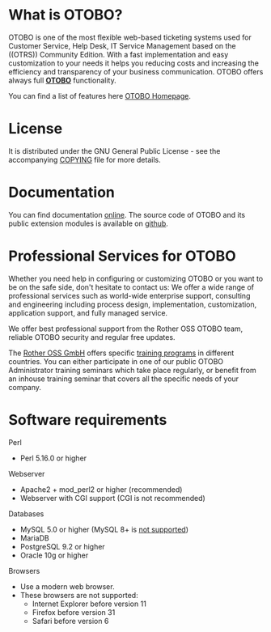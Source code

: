 What is OTOBO?
===================================
OTOBO is one of the most flexible web-based ticketing
systems used for Customer Service, Help Desk, IT Service Management
based on the ((OTRS)) Community Edition.
With a fast implementation and easy customization to your needs it
helps you reducing costs and increasing the efficiency and transparency
of your business communication. OTOBO offers always full [**OTOBO**](https://www.otobo.de) functionality.

You can find a list of features here
[OTOBO Homepage](https://otobo.de/de/otobo-features/).


License
=======
It is distributed under the GNU General Public License - see the
accompanying [COPYING](COPYING) file for more details.


Documentation
=============
You can find documentation [online](https://doc.otobo.de/). The source code of OTOBO and its public extension
modules is available on [github](https://github.com/RotherOSS).


Professional Services for OTOBO
==============================

Whether you need help in configuring or customizing OTOBO or you want to be on the safe side,
don't hesitate to contact us: We offer a wide range of professional services such as
world-wide enterprise support, consulting and engineering including process design,
implementation, customization, application support, and fully managed service.

We offer best professional support from the Rother OSS OTOBO team, reliable OTOBO security and regular free updates.

The [Rother OSS GmbH](https://www.otobo.de/) offers specific [training programs](https://otobo.de/de/angebot/beratung-schulung/) in
different countries. You can either participate in one of our public OTOBO Administrator training seminars which take
place regularly, or benefit from an inhouse training seminar that covers all the specific needs of your company.

Software requirements
=====================
Perl
- Perl 5.16.0 or higher

Webserver
- Apache2 + mod_perl2 or higher (recommended)
- Webserver with CGI support (CGI is not recommended)

Databases
- MySQL 5.0 or higher (MySQL 8+ is [not supported](https://bugs.otobo.org/show_bug.cgi?id=13866))
- MariaDB
- PostgreSQL 9.2 or higher
- Oracle 10g or higher

Browsers
- Use a modern web browser.
- These browsers are not supported:
  - Internet Explorer before version 11
  - Firefox before version 31
  - Safari before version 6
